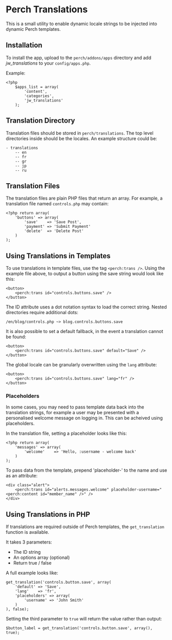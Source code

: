 # Perch Translations

This is a small utility to enable dynamic locale strings to be injected into dynamic Perch templates.

## Installation
To install the app, upload to the `perch/addons/apps` directory and add *jw_translations* to your `config/apps.php`.

Example:

	<?php
		$apps_list = array(
			'content', 
			'categories',
			'jw_translations'
		);
		
## Translation Directory
Translation files should be stored in `perch/translations`. The top level directories inside should be the locales. An example structure could be:

	- translations
		-- en
		-- fr
		-- gr
		-- jp
		-- ru
		
## Translation Files
The translation files are plain PHP files that return an array. For example, a translation file named `controls.php` may contain:

	<?php return array(
	    'buttons' => array(
	        'save'    => 'Save Post',
	        'payment' => 'Submit Payment'
	        'delete'  => 'Delete Post'
	    )
	);
	
## Using Translations in Templates
To use translations in template files, use the tag `<perch:trans />`. Using the example file above, to output a button using the save string would look like this:

	<button>
		<perch:trans id="controls.buttons.save" />
	</button>
	
The ID attribute uses a dot notation syntax to load the correct string. Nested directories require additional dots:

	/en/blog/controls.php ~> blog.controls.buttons.save
	
It is also possible to set a default fallback, in the event a translation cannot be found:

	<button>
		<perch:trans id="controls.buttons.save" default="Save" />
	</button>
	
The global locale can be granularly overwritten using the `lang` attribute:

	<button>
		<perch:trans id="controls.buttons.save" lang="fr" />
	</button>	

### Placeholders

In some cases, you may need to pass template data back into the translation strings, for example a user may be presented with a personalised welcome message on logging in. This can be acheived using placeholders.

In the translation file, setting a placeholder looks like this:


	<?php return array(
	    'messages' => array(
	        'welcome'    => 'Hello, :username - welcome back'
	    )
	);
	
To pass data from the template, prepend 'placeholder-' to the name and use as an attribute:

	<div class="alert">
		<perch:trans id="alerts.messages.welcome" placeholder-username="<perch:content id="member_name" />" />
	</div>
	
## Using Translations in PHP

If translations are required outside of Perch templates, the `get_translation` function is available.

It takes 3 parameters:

* The ID string
* An options array (optional)
* Return true / false

A full example looks like:

	get_translation('controls.button.save', array(
	    'default' => 'Save',
	    'lang'    => 'fr',
	    'placeholders' => array(
	        'username' => 'John Smith'
	    )
	), false);
	
Setting the third parameter to `true` will return the value rather than output:

	$button_label = get_translation('controls.button.save', array(), true); 